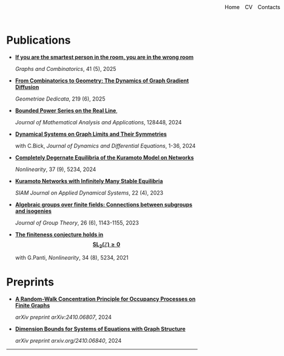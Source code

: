 <style>
.container {
    position: relative;
}

.menu {
    position: absolute;
    top: 10px;
    right: 10px;
    list-style-type: none;
    margin: 0;
    padding: 0;
}

.menu li {
    display: inline;
    margin-left: 10px;
}

.menu li:first-child {
    margin-left: 0;
}
</style>

<ul class="menu">
    <li><a href="index" style="text-decoration: none; color: black;">Home</a></li>
    <li><a href="cv.pdf" download style="text-decoration: none; color: black;">CV</a></li>
    <li><a href="mailto:davide.sclosa@gmail.com" style="text-decoration: none; color: black;">Contacts</a></li>
</ul>

# Publications

* [**If you are the smartest person in the room, you are in the wrong room**](https://link.springer.com/content/pdf/10.1007/s00373-025-02963-0.pdf)

    _Graphs and Combinatorics_, 41 (5), 2025

* [**From Combinatorics to Geometry: The Dynamics of Graph Gradient Diffusion**](https://link.springer.com/article/10.1007/s10711-024-00967-3)

    _Geometriae Dedicata_, 219 (6), 2025

* [**Bounded Power Series on the Real Line**](https://www.sciencedirect.com/science/article/pii/S0022247X24003706),

    _Journal of Mathematical Analysis and Applications_, 128448,	2024

* [**Dynamical Systems on Graph Limits and Their Symmetries**](https://link.springer.com/content/pdf/10.1007/s10884-023-10334-7.pdf)

    with C.Bick, _Journal of Dynamics and Differential Equations_, 1-36, 2024

* [**Completely Degernate Equilibria of the Kuramoto Model on Networks**](https://iopscience.iop.org/article/10.1088/1361-6544/ad694a/meta)

    _Nonlinearity_, 37 (9), 5234, 2024


* [**Kuramoto Networks with Infinitely Many Stable Equilibria**](https://epubs.siam.org/doi/full/10.1137/23M155400X?casa_token=rArE9Ir49qAAAAAA%3AYdvrV2kxwRLOtKm-Jv8oj54Obwug3ve2PMA9vW6sGJI-MuscFGoCVZl-VvH65oJspsO-48sVIm0)

    _SIAM Journal on Applied Dynamical Systems_, 22 (4), 2023

* [**Algebraic groups over finite fields: Connections between subgroups and isogenies**](https://www.degruyterbrill.com/document/doi/10.1515/jgth-2022-0110/html)

    _Journal of Group Theory_, 26 (6), 1143-1155, 2023

* [**The finiteness conjecture holds in $$\mathrm{SL_2}(\mathbb Z){\geq 0}$$**](https://iopscience.iop.org/article/10.1088/1361-6544/ac0484/meta)

    with G.Panti, _Nonlinearity_, 34 (8), 5234, 2021

# Preprints

* [**A Random-Walk Concentration Principle for Occupancy Processes on Finite Graphs**](https://arxiv.org/pdf/2410.06807)
  
   _arXiv preprint arXiv:2410.06807_, 2024

* [**Dimension Bounds for Systems of Equations with Graph Structure**](https://www.arxiv.org/pdf/2410.06840)
  
    _arXiv preprint arxiv.org/2410.06840_, 2024


---


<script
  src="https://cdn.mathjax.org/mathjax/latest/MathJax.js?config=TeX-AMS-MML_HTMLorMML"
  type="text/javascript">
</script>
